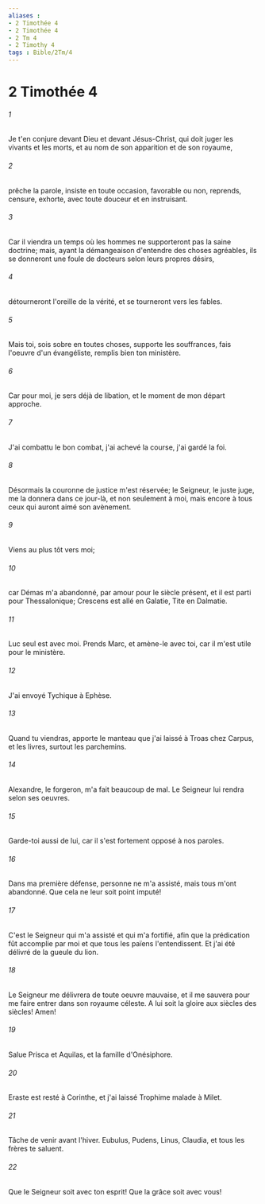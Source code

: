 ```yaml
---
aliases : 
- 2 Timothée 4
- 2 Timothée 4
- 2 Tm 4
- 2 Timothy 4
tags : Bible/2Tm/4
---
```


# 2 Timothée 4

###### 1
Je t'en conjure devant Dieu et devant Jésus-Christ, qui doit juger les vivants et les morts, et au nom de son apparition et de son royaume,
###### 2
prêche la parole, insiste en toute occasion, favorable ou non, reprends, censure, exhorte, avec toute douceur et en instruisant.
###### 3
Car il viendra un temps où les hommes ne supporteront pas la saine doctrine; mais, ayant la démangeaison d'entendre des choses agréables, ils se donneront une foule de docteurs selon leurs propres désirs,
###### 4
détourneront l'oreille de la vérité, et se tourneront vers les fables.
###### 5
Mais toi, sois sobre en toutes choses, supporte les souffrances, fais l'oeuvre d'un évangéliste, remplis bien ton ministère.
###### 6
Car pour moi, je sers déjà de libation, et le moment de mon départ approche.
###### 7
J'ai combattu le bon combat, j'ai achevé la course, j'ai gardé la foi.
###### 8
Désormais la couronne de justice m'est réservée; le Seigneur, le juste juge, me la donnera dans ce jour-là, et non seulement à moi, mais encore à tous ceux qui auront aimé son avènement.
###### 9
Viens au plus tôt vers moi;
###### 10
car Démas m'a abandonné, par amour pour le siècle présent, et il est parti pour Thessalonique; Crescens est allé en Galatie, Tite en Dalmatie.
###### 11
Luc seul est avec moi. Prends Marc, et amène-le avec toi, car il m'est utile pour le ministère.
###### 12
J'ai envoyé Tychique à Ephèse.
###### 13
Quand tu viendras, apporte le manteau que j'ai laissé à Troas chez Carpus, et les livres, surtout les parchemins.
###### 14
Alexandre, le forgeron, m'a fait beaucoup de mal. Le Seigneur lui rendra selon ses oeuvres.
###### 15
Garde-toi aussi de lui, car il s'est fortement opposé à nos paroles.
###### 16
Dans ma première défense, personne ne m'a assisté, mais tous m'ont abandonné. Que cela ne leur soit point imputé!
###### 17
C'est le Seigneur qui m'a assisté et qui m'a fortifié, afin que la prédication fût accomplie par moi et que tous les païens l'entendissent. Et j'ai été délivré de la gueule du lion.
###### 18
Le Seigneur me délivrera de toute oeuvre mauvaise, et il me sauvera pour me faire entrer dans son royaume céleste. A lui soit la gloire aux siècles des siècles! Amen!
###### 19
Salue Prisca et Aquilas, et la famille d'Onésiphore.
###### 20
Eraste est resté à Corinthe, et j'ai laissé Trophime malade à Milet.
###### 21
Tâche de venir avant l'hiver. Eubulus, Pudens, Linus, Claudia, et tous les frères te saluent.
###### 22
Que le Seigneur soit avec ton esprit! Que la grâce soit avec vous!
